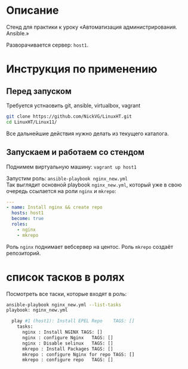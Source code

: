 # Описание

Стенд для практики к уроку «Автоматизация администрирования. Ansible.»  

Разворачивается сервер: `host1`. 

# Инструкция по применению
## Перед запуском
Требуется устнаовить git, ansible, virtualbox, vagrant
```bash
git clone https://github.com/NickVG/LinuxHT.git
cd LinuxHT/Linux11/
```
Все дальнейшие действия нужно делать из текущего каталога.

## Запускаем и работаем со стендом

Поднимем виртуальную машину: `vagrant up host1`

Запустим роль: `ansible-playbook nginx_new.yml`  
Так выглядит основной playbook `nginx_new.yml`, который уже в свою очередь ссылается на роли `nginx` и `mkrepo`:

```yml
---
- name: Install nginx && create repo
  hosts: host1
  become: true
  roles:
    - nginx 
    - mkrepo
```
Роль `nginx` поднимает вебсервер на центос.
Роль `mkrepo` создаёт репозиторий.

# список тасков в ролях

Посмотреть все таски, которые входят в роль:
```bash
ansible-playbook nginx_new.yml --list-tasks
playbook: nginx_new.yml

  play #1 (host1): Install EPEL Repo	TAGS: []
    tasks:
      nginx : Install NGINX	TAGS: []
      nginx : configure Nginx	TAGS: []
      nginx : Disable selinux	TAGS: []
      mkrepo : Install Packages	TAGS: []
      mkrepo : configure Nginx for repo	TAGS: []
      mkrepo : configure repo	TAGS: []
```
